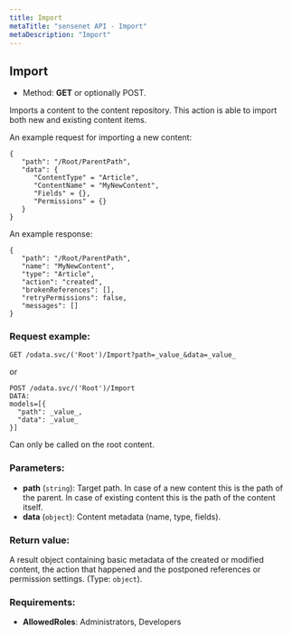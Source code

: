 ```yaml
---
title: Import
metaTitle: "sensenet API - Import"
metaDescription: "Import"
---
```


## Import
- Method: **GET** or optionally POST.

Imports a content to the content repository. This action is able to import both new and
 existing content items.
 

 An example request for importing a new content:
 ``` 
 {
    "path": "/Root/ParentPath",
    "data": {
       "ContentType" = "Article",
       "ContentName" = "MyNewContent",
       "Fields" = {},
       "Permissions" = {}
    }
 }
```

 An example response:
 ``` 
 {
    "path": "/Root/ParentPath",
    "name": "MyNewContent",
    "type": "Article",
    "action": "created",
    "brokenReferences": [],
    "retryPermissions": false,
    "messages": []
 }
```

### Request example:

```
GET /odata.svc/('Root')/Import?path=_value_&data=_value_
```
or
```
POST /odata.svc/('Root')/Import
DATA:
models=[{
  "path": _value_, 
  "data": _value_
}]
```
Can only be called on the root content.
### Parameters:
- **path** (`string`): Target path. In case of a new content this is the path of the parent. In case of
 existing content this is the path of the content itself.
- **data** (`object`): Content metadata (name, type, fields).

### Return value:
A result object containing basic metadata of the created or modified content, the action that happened
 and the postponed references or permission settings. (Type: `object`).

### Requirements:
- **AllowedRoles**: Administrators, Developers

